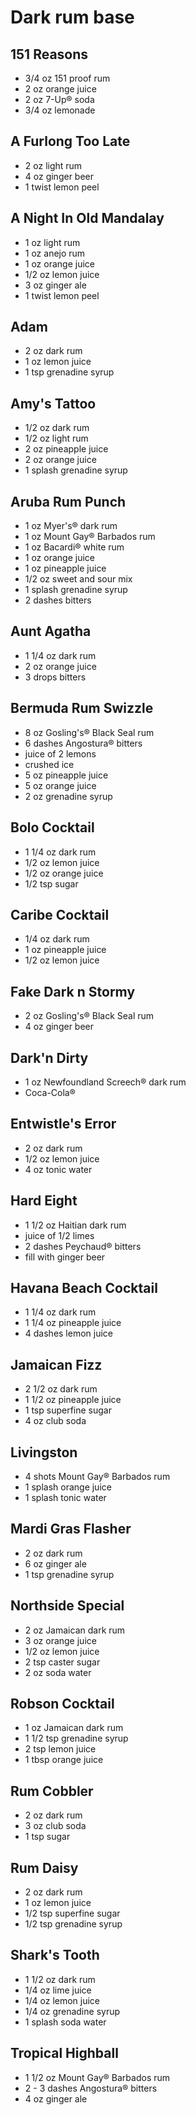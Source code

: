 Dark rum base
=============

151 Reasons
-----------

*   3/4 oz 151 proof rum
*   2 oz orange juice
*   2 oz 7-Up® soda
*   3/4 oz lemonade

A Furlong Too Late
------------------

*   2 oz light rum
*   4 oz ginger beer
*   1 twist lemon peel


A Night In Old Mandalay
-----------------------

*   1 oz light rum
*   1 oz anejo rum
*   1 oz orange juice
*   1/2 oz lemon juice
*   3 oz ginger ale
*   1 twist lemon peel

Adam
----

*   2 oz dark rum
*   1 oz lemon juice
*   1 tsp grenadine syrup

Amy's Tattoo
------------

*   1/2 oz dark rum
*   1/2 oz light rum
*   2 oz pineapple juice
*   2 oz orange juice
*   1 splash grenadine syrup

Aruba Rum Punch
---------------

*   1 oz Myer's® dark rum
*   1 oz Mount Gay® Barbados rum
*   1 oz Bacardi® white rum
*   1 oz orange juice
*   1 oz pineapple juice
*   1/2 oz sweet and sour mix
*   1 splash grenadine syrup
*   2 dashes bitters

Aunt Agatha
-----------

*   1 1/4 oz dark rum
*   2 oz orange juice
*   3 drops bitters

Bermuda Rum Swizzle
-------------------

*   8 oz Gosling's® Black Seal rum
*   6 dashes Angostura® bitters
*   juice of 2 lemons
*   crushed ice
*   5 oz pineapple juice
*   5 oz orange juice
*   2 oz grenadine syrup


Bolo Cocktail
-------------

*   1 1/4 oz dark rum
*   1/2 oz lemon juice
*   1/2 oz orange juice
*   1/2 tsp sugar

Caribe Cocktail
---------------

*   1/4 oz dark rum
*   1 oz pineapple juice
*   1/2 oz lemon juice

Fake Dark n Stormy
------------------

*   2 oz Gosling's® Black Seal rum
*   4 oz ginger beer

Dark'n Dirty
------------

*   1 oz Newfoundland Screech® dark rum
*   Coca-Cola®

Entwistle's Error
-----------------

*   2 oz dark rum
*   1/2 oz lemon juice
*   4 oz tonic water

Hard Eight
----------

*   1 1/2 oz Haitian dark rum
*   juice of 1/2 limes
*   2 dashes Peychaud® bitters
*   fill with ginger beer

Havana Beach Cocktail
---------------------

*   1 1/4 oz dark rum
*   1 1/4 oz pineapple juice
*   4 dashes lemon juice


Jamaican Fizz
-------------

*   2 1/2 oz dark rum
*   1 1/2 oz pineapple juice
*   1 tsp superfine sugar
*   4 oz club soda

Livingston
----------

*   4 shots Mount Gay® Barbados rum
*   1 splash orange juice
*   1 splash tonic water

Mardi Gras Flasher
------------------

*   2 oz dark rum
*   6 oz ginger ale
*   1 tsp grenadine syrup


Northside Special
-----------------

*   2 oz Jamaican dark rum
*   3 oz orange juice
*   1/2 oz lemon juice
*   2 tsp caster sugar
*   2 oz soda water

Robson Cocktail
---------------

*   1 oz Jamaican dark rum
*   1 1/2 tsp grenadine syrup
*   2 tsp lemon juice
*   1 tbsp orange juice

Rum Cobbler
-----------

*   2 oz dark rum
*   3 oz club soda
*   1 tsp sugar

Rum Daisy
---------

*   2 oz dark rum
*   1 oz lemon juice
*   1/2 tsp superfine sugar
*   1/2 tsp grenadine syrup

Shark's Tooth
-------------

*   1 1/2 oz dark rum
*   1/4 oz lime juice
*   1/4 oz lemon juice
*   1/4 oz grenadine syrup
*   1 splash soda water

Tropical Highball
-----------------

*   1 1/2 oz Mount Gay® Barbados rum
*   2 - 3 dashes Angostura® bitters
*   4 oz ginger ale

